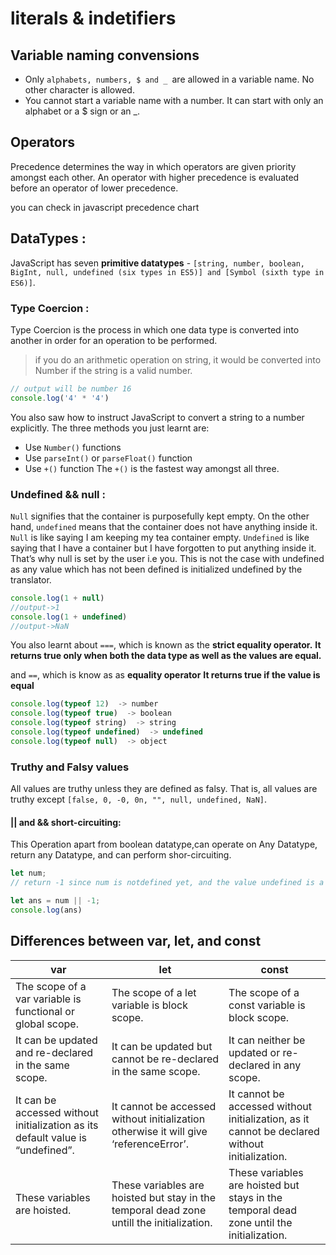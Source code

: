 # **literals & indetifiers**

## **Variable naming convensions**
- Only `alphabets, numbers, $ and _ `are allowed in a variable name. No other character is allowed.
- You cannot start a variable name with a number. It can start with only an alphabet or a $ sign or an _.

## **Operators**

Precedence determines the way in which operators are given priority amongst each other. An operator with higher precedence is evaluated before an operator of lower precedence.

you can check in javascript precedence chart

## **DataTypes :**

JavaScript has seven **primitive datatypes** - `[string, number, boolean, BigInt, null, undefined (six types in ES5)] and [Symbol (sixth type in ES6)]`.


### **Type Coercion :**

Type Coercion is the process in which one data type is converted into another in order for an operation to be performed.

> if you do an arithmetic operation on string, it would be converted into Number if the string is a valid number.
```js
// output will be number 16
console.log('4' * '4')
```

You also saw how to instruct JavaScript to convert a string to a number explicitly. The three methods you just learnt are:
- Use `Number()` functions
- Use `parseInt()` or `parseFloat()` function
- Use `+()` function The `+()` is the fastest way amongst all three.


### **Undefined && null :**

`Null` signifies that the container is purposefully kept empty. On the other hand, `undefined` means that the container does not have anything inside it. `Null` is like saying I am keeping my tea container empty. `Undefined` is like saying that I have a container but I have forgotten to put anything inside it. That’s why null is set by the user i.e you. This is not the case with undefined as any value which has not been defined is initialized undefined by the translator.

```js
console.log(1 + null)
//output->1
console.log(1 + undefined)
//output->NaN

```

You also learnt about `===`, which is known as the **strict equality operator.**
**It returns true only when both the data type as well as the values are equal.**

and `==`, which is know as as **equality operator**
**It returns true if the value is equal**



```js
console.log(typeof 12)  -> number
console.log(typeof true)  -> boolean
console.log(typeof string)  -> string
console.log(typeof undefined)  -> undefined
console.log(typeof null)  -> object 
```

### Truthy and Falsy values

All values are truthy unless they are defined as falsy. That is, all values are truthy except `[false, 0, -0, 0n, "", null, undefined, NaN]`.

#### || and && short-circuiting:
This Operation apart from boolean datatype,can operate on
Any Datatype, return any Datatype, and can perform shor-circuiting.

```js
let num;
// return -1 since num is notdefined yet, and the value undefined is a falsy value

let ans = num || -1;
console.log(ans)
```


## Differences between var, let, and const

|**var**                  | **let**               |            **const** |
|-------------------------|-----------------------|----------------------|
|The scope of a var variable is functional or global scope.|The scope of a let variable is block scope.|The scope of a const variable is block scope.|
|It can be updated and re-declared in the same scope.|It can be updated but cannot be re-declared in the same scope.|It can neither be updated or re-declared in any scope.|
|It can be accessed without initialization as its default value is “undefined”.|It cannot be accessed without initialization otherwise it will give ‘referenceError’.|It cannot be accessed without initialization, as it cannot be declared without initialization.|
|These variables are hoisted.|These variables are hoisted but stay in the temporal dead zone untill the initialization.|These variables are hoisted but stays in the temporal dead zone until the initialization.|

